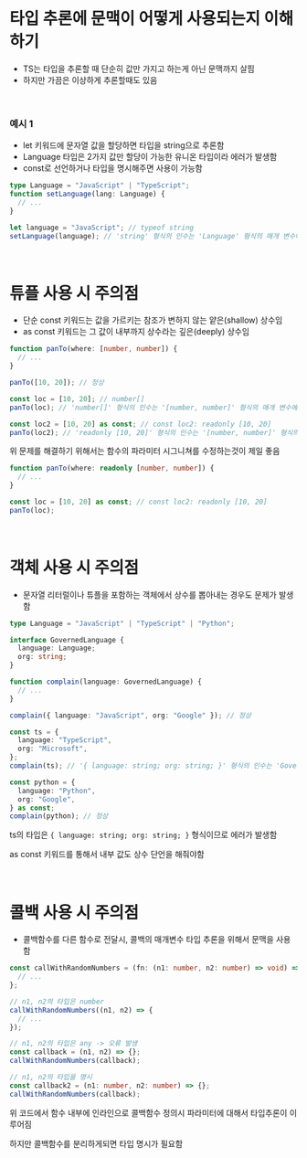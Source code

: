# 타입 추론에 문맥이 어떻게 사용되는지 이해하기

- TS는 타입을 추론할 때 단순히 값만 가지고 하는게 아닌 문맥까지 살핌
- 하지만 가끔은 이상하게 추론할때도 있음

<br/>

### 예시 1

- let 키워드에 문자열 값을 할당하면 타입을 string으로 추론함
- Language 타입은 2가지 값만 할당이 가능한 유니온 타입이라 에러가 발생함
- const로 선언하거나 타입을 명시해주면 사용이 가능함

```ts
type Language = "JavaScript" | "TypeScript";
function setLanguage(lang: Language) {
  // ...
}

let language = "JavaScript"; // typeof string
setLanguage(language); // 'string' 형식의 인수는 'Language' 형식의 매개 변수에 할당될 수 없습니다.
```

<br/>

# 튜플 사용 시 주의점

- 단순 const 키워드는 값을 가르키는 참조가 변하지 않는 얕은(shallow) 상수임
- as const 키워드는 그 값이 내부까지 상수라는 깊은(deeply) 상수임

```ts
function panTo(where: [number, number]) {
  // ...
}

panTo([10, 20]); // 정상

const loc = [10, 20]; // number[]
panTo(loc); // 'number[]' 형식의 인수는 '[number, number]' 형식의 매개 변수에 할당될 수 없습니다.

const loc2 = [10, 20] as const; // const loc2: readonly [10, 20]
panTo(loc2); // 'readonly [10, 20]' 형식의 인수는 '[number, number]' 형식의 매개 변수에 할당될 수 없습니다.
```

위 문제를 해결하기 위해서는 함수의 파라미터 시그니쳐를 수정하는것이 제일 좋음

```ts
function panTo(where: readonly [number, number]) {
  // ...
}

const loc = [10, 20] as const; // const loc2: readonly [10, 20]
panTo(loc);
```

<br/>

# 객체 사용 시 주의점

- 문자열 리터럴이나 튜플을 포함하는 객체에서 상수를 뽑아내는 경우도 문제가 발생함

```ts
type Language = "JavaScript" | "TypeScript" | "Python";

interface GovernedLanguage {
  language: Language;
  org: string;
}

function complain(language: GovernedLanguage) {
  // ...
}

complain({ language: "JavaScript", org: "Google" }); // 정상

const ts = {
  language: "TypeScript",
  org: "Microsoft",
};
complain(ts); // '{ language: string; org: string; }' 형식의 인수는 'GovernedLanguage' 형식의 매개 변수에 할당될 수 없습니다.

const python = {
  language: "Python",
  org: "Google",
} as const;
complain(python); // 정상
```

ts의 타입은 `{ language: string; org: string; }` 형식이므로 에러가 발생함

as const 키워드를 통해서 내부 값도 상수 단언을 해줘야함

<br/>

# 콜백 사용 시 주의점

- 콜백함수를 다른 함수로 전달시, 콜백의 매개변수 타입 추론을 위해서 문맥을 사용함

```ts
const callWithRandomNumbers = (fn: (n1: number, n2: number) => void) => {
  // ...
};

// n1, n2의 타입은 number
callWithRandomNumbers((n1, n2) => {
  // ...
});

// n1, n2의 타입은 any -> 오류 발생
const callback = (n1, n2) => {};
callWithRandomNumbers(callback);

// n1, n2의 타입을 명시
const callback2 = (n1: number, n2: number) => {};
callWithRandomNumbers(callback);
```

위 코드에서 함수 내부에 인라인으로 콜백함수 정의시 파라미터에 대해서 타입추론이 이루어짐

하지만 콜백함수를 분리하게되면 타입 명시가 필요함

<br/>

